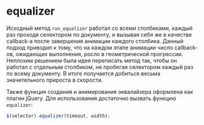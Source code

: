 equalizer
======

Исходный метод `run_equalizer` работал со всеми столбиками, каждый раз проходя селектором по документу, и вызывая себя же в качестве callback-a после завершения анимации каждого столбика.
Данный подход приводил к тому, что на каждом этапе анимации число callback-ов, ожидающих выполнения, росло в геометрической прогрессии.
Неплохим решением была идея переписать метод так, чтобы он работал с отдельным столбиком, не пробегая селектором каждый раз по всему документу.
В итоге получается добиться весьма значительного прироста в скорости.

Также функция создания и анимирования эквалайзера оформлена как плагин jQuery. Для использования достаточно вызвать функцию `equalizer`:
```javascript
$(selector).equalizer(timeout, width);
```